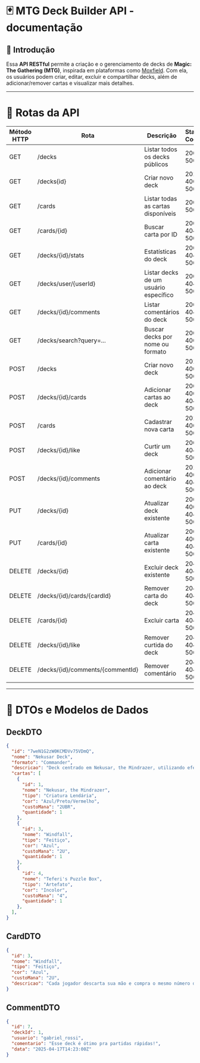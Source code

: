 # 🃏 MTG Deck Builder API - documentação

## 📃 Introdução

Essa **API RESTful** permite a criação e o gerenciamento de decks de **Magic: The Gathering (MTG)**, inspirada em plataformas como [Moxfield](https://moxfield.com/). Com ela, os usuários podem criar, editar, excluir e compartilhar decks, além de adicionar/remover cartas e visualizar mais detalhes.

---

# 🧮 Rotas da API

| Método HTTP | Rota                            | Descrição                                 | Status Codes         |
|--------|--------------------------------------|------------------------------------------------|----------------------|
| GET    | /decks                               | Listar todos os decks públicos                 | 200, 500             |
| GET    | /decks{id}                           | Criar novo deck                                | 201, 400, 500        |
| GET    | /cards                               | Listar todas as cartas disponíveis             | 200, 500             |
| GET    | /cards/{id}                          | Buscar carta por ID                            | 200, 404, 500        |
| GET    | /decks/{id}/stats                    | Estatísticas do deck                           | 200, 404, 500        |
| GET    | /decks/user/{userId}                 | Listar decks de um usuário específico          | 200, 404, 500        |
| GET    | /decks/{id}/comments                 | Listar comentários do deck                     | 200, 404, 500        |
| GET    | /decks/search?query=...              | Buscar decks por nome ou formato               | 200, 400, 500        |
| POST   | /decks                               | Criar novo deck                                | 201, 400, 500        |
| POST   | /decks/{id}/cards                    | Adicionar cartas ao deck                       | 200, 400, 404, 500   |
| POST   | /cards                               | Cadastrar nova carta                           | 201, 400, 500        |
| POST   | /decks/{id}/like                     | Curtir um deck                                 | 200, 404, 500        |
| POST   | /decks/{id}/comments                 | Adicionar comentário ao deck                   | 201, 400, 404, 500   |
| PUT    | /decks/{id}                          | Atualizar deck existente                       | 200, 400, 404, 500   |
| PUT    | /cards/{id}                          | Atualizar carta existente                      | 200, 400, 404, 500   |
| DELETE | /decks/{id}                          | Excluir deck existente                         | 204, 404, 500        |
| DELETE | /decks/{id}/cards/{cardId}           | Remover carta do deck                          | 204, 404, 500        |
| DELETE | /cards/{id}                          | Excluir carta                                  | 204, 404, 500        |
| DELETE | /decks/{id}/like                     | Remover curtida do deck                        | 204, 404, 500        |
| DELETE | /decks/{id}/comments/{commentId}     | Remover comentário                             | 204, 404, 500        |

---

# 🎲 DTOs e Modelos de Dados

## DeckDTO

```json
{
  "id": "7weN1G2zW0KCMDVv75VDmQ",
  "nome": "Nekusar Deck",
  "formato": "Commander",
  "descricao": "Deck centrado em Nekusar, the Mindrazer, utilizando efeitos de 'wheel' para causar dano aos oponentes enquanto acelera sua própria vantagem de cartas.",
  "cartas": [
    {
      "id": 1,
      "nome": "Nekusar, the Mindrazer",
      "tipo": "Criatura Lendária",
      "cor": "Azul/Preto/Vermelho",
      "custoMana": "2UBR",
      "quantidade": 1
    },
    {
      "id": 3,
      "nome": "Windfall",
      "tipo": "Feitiço",
      "cor": "Azul",
      "custoMana": "2U",
      "quantidade": 1
    },
    {
      "id": 4,
      "nome": "Teferi's Puzzle Box",
      "tipo": "Artefato",
      "cor": "Incolor",
      "custoMana": "4",
      "quantidade": 1
    },
  ],
}
```

## CardDTO

```json
{
  "id": 3,
  "nome": "Windfall",
  "tipo": "Feitiço",
  "cor": "Azul",
  "custoMana": "2U",
  "descricao": "Cada jogador descarta sua mão e compra o mesmo número de cartas que o maior número de cartas descartadas desta forma."
}
```

## CommentDTO

```json
{
  "id": 7,
  "deckId": 1,
  "usuario": "gabriel_rossi",
  "comentario": "Esse deck é ótimo pra partidas rápidas!",
  "data": "2025-04-17T14:23:00Z"
}
```
